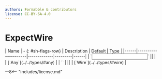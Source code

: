 ```yaml
---
authors: Formabble & contributors
license: CC-BY-SA-4.0
---
```



# ExpectWire

<div class="sh-parameters" markdown="1">
| Name | - {: #sh-flags-row} | Description | Default | Type |
|------|---------------------|-------------|---------|------|
| `<input>` || | | [`Any`](../../types/#any) |
| `<output>` || | | [`Wire`](../../types/#wire) |

</div>



--8<-- "includes/license.md"

